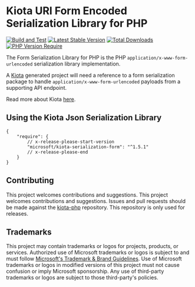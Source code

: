 # Kiota URI Form Encoded Serialization Library for PHP

[![Build and Test](https://github.com/microsoft/kiota-serialization-form-php/actions/workflows/pr-validation.yml/badge.svg?branch=main)](https://github.com/microsoft/kiota-serialization-form-php/actions/workflows/pr-validation.yml)
[![Latest Stable Version](http://poser.pugx.org/microsoft/kiota-serialization-form/v)](https://packagist.org/packages/microsoft/kiota-serialization-form)
[![Total Downloads](http://poser.pugx.org/microsoft/kiota-serialization-form/downloads)](https://packagist.org/packages/microsoft/kiota-serialization-form)
[![PHP Version Require](http://poser.pugx.org/microsoft/kiota-serialization-form/require/php)](https://packagist.org/packages/microsoft/kiota-serialization-form)

The Form Serialization Library for PHP is the PHP `application/x-www-form-urlencoded` serialization library implementation.

A [Kiota](https://github.com/microsoft/kiota) generated project will need a reference to a form serialization package to handle `application/x-www-form-urlencoded` payloads from a supporting API endpoint.

Read more about Kiota [here](https://github.com/microsoft/kiota/blob/main/README.md).

## Using the Kiota Json Serialization Library

```
{
    "require": {
        // x-release-please-start-version
        "microsoft/kiota-serialization-form": "^1.5.1"
        // x-release-please-end
    }
}
```

## Contributing

This project welcomes contributions and suggestions. This project welcomes contributions and suggestions. Issues and pull requests should be made against the [kiota-php](https://github.com/microsoft/kiota-php/) repository.
This repository is only used for releases.

## Trademarks

This project may contain trademarks or logos for projects, products, or services. Authorized use of Microsoft
trademarks or logos is subject to and must follow
[Microsoft's Trademark & Brand Guidelines](https://www.microsoft.com/en-us/legal/intellectualproperty/trademarks/usage/general).
Use of Microsoft trademarks or logos in modified versions of this project must not cause confusion or imply Microsoft sponsorship.
Any use of third-party trademarks or logos are subject to those third-party's policies.
